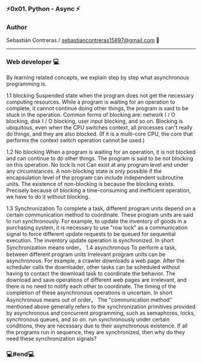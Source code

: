###  ⚡0x01. Python - Async ⚡

### Author

Sebastián Contreras / sebastiancontreras15897@gmail.com 📧

--------------------------------------------------------
### Web developer 💻

By learning related concepts, we explain step by step what asynchronous programming is.

1.1 blocking
Suspended state when the program does not get the necessary computing resources.
While a program is waiting for an operation to complete, it cannot continue doing other things, the program is said to be stuck in the operation.
Common forms of blocking are: network I / O blocking, disk I / O blocking, user input blocking, and so on.
Blocking is ubiquitous, even when the CPU switches context, all processes can't really do things, and they are also blocked. (If it is a multi-core CPU, the core that performs the context switch operation cannot be used.)

1.2 No blocking
When a program is waiting for an operation, it is not blocked and can continue to do other things. The program is said to be not blocking on this operation.
No lock Is not Can exist at any program level and under any circumstances.
A non-blocking state is only possible if the encapsulation level of the program can include independent subroutine units.
The existence of non-blocking is because the blocking exists. Precisely because of blocking a time-consuming and inefficient operation, we have to do it without blocking.

1.3 Synchronization
To complete a task, different program units depend on a certain communication method to coordinate. These program units are said to run synchronously.
For example, to update the inventory of goods in a purchasing system, it is necessary to use "row lock" as a communication signal to force different update requests to be queued for sequential execution. The inventory update operation is synchronized.
In short Synchronization means order。
1.4 asynchronous
To perform a task, between different program units
Irrelevant program units can be asynchronous.
For example, a crawler downloads a web page. After the scheduler calls the downloader, other tasks can be scheduled without having to contact the download task to coordinate the behavior. The download and save operations of different web pages are irrelevant, and there is no need to notify each other to coordinate. The timing of the completion of these asynchronous operations is uncertain.
In short Asynchronous means out of order。
The "communication method" mentioned above generally refers to the synchronization primitives provided by asynchronous and concurrent programming, such as semaphores, locks, synchronous queues, and so on. run synchronously under certain conditions, they are necessary due to their asynchronous existence. If all the programs run in sequence, they are synchronized, then why do they need these synchronization signals?

### 💻#end💻
